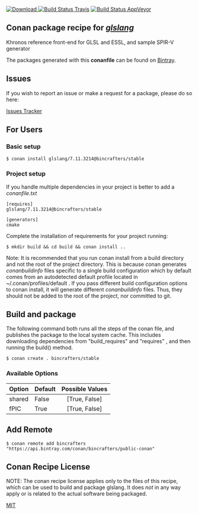 [![Download](https://api.bintray.com/packages/bincrafters/public-conan/glslang%3Abincrafters/images/download.svg) ](https://bintray.com/bincrafters/public-conan/glslang%3Abincrafters/_latestVersion)
[![Build Status Travis](https://travis-ci.com/bincrafters/conan-glslang.svg?branch=stable%2F7.11.3214)](https://travis-ci.com/bincrafters/conan-glslang)
[![Build Status AppVeyor](https://ci.appveyor.com/api/projects/status/github/bincrafters/conan-glslang?branch=stable%2F7.11.3214&svg=true)](https://ci.appveyor.com/project/bincrafters/conan-glslang)

## Conan package recipe for [*glslang*](https://github.com/KhronosGroup/glslang)

Khronos reference front-end for GLSL and ESSL, and sample SPIR-V generator

The packages generated with this **conanfile** can be found on [Bintray](https://bintray.com/bincrafters/public-conan/glslang%3Abincrafters).


## Issues

If you wish to report an issue or make a request for a package, please do so here:

[Issues Tracker](https://github.com/bincrafters/community/issues)


## For Users

### Basic setup

    $ conan install glslang/7.11.3214@bincrafters/stable

### Project setup

If you handle multiple dependencies in your project is better to add a *conanfile.txt*

    [requires]
    glslang/7.11.3214@bincrafters/stable

    [generators]
    cmake

Complete the installation of requirements for your project running:

    $ mkdir build && cd build && conan install ..

Note: It is recommended that you run conan install from a build directory and not the root of the project directory.  This is because conan generates *conanbuildinfo* files specific to a single build configuration which by default comes from an autodetected default profile located in ~/.conan/profiles/default .  If you pass different build configuration options to conan install, it will generate different *conanbuildinfo* files.  Thus, they should not be added to the root of the project, nor committed to git.


## Build and package

The following command both runs all the steps of the conan file, and publishes the package to the local system cache.  This includes downloading dependencies from "build_requires" and "requires" , and then running the build() method.

    $ conan create . bincrafters/stable


### Available Options
| Option        | Default | Possible Values  |
| ------------- |:----------------- |:------------:|
| shared      | False |  [True, False] |
| fPIC      | True |  [True, False] |


## Add Remote

    $ conan remote add bincrafters "https://api.bintray.com/conan/bincrafters/public-conan"


## Conan Recipe License

NOTE: The conan recipe license applies only to the files of this recipe, which can be used to build and package glslang.
It does *not* in any way apply or is related to the actual software being packaged.

[MIT](https://github.com/bincrafters/conan-glslang/blob/stable/7.11.3214/LICENSE.md)
